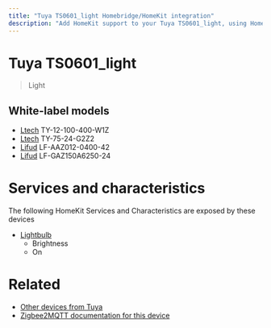 ```yaml
---
title: "Tuya TS0601_light Homebridge/HomeKit integration"
description: "Add HomeKit support to your Tuya TS0601_light, using Homebridge, Zigbee2MQTT and homebridge-z2m."
---
```

<!---
This file has been GENERATED using src/docgen/docgen.ts
DO NOT EDIT THIS FILE MANUALLY!
-->
# Tuya TS0601_light
> Light


## White-label models
* [Ltech](../index.md#ltech) TY-12-100-400-W1Z
* [Ltech](../index.md#ltech) TY-75-24-G2Z2
* [Lifud](../index.md#lifud) LF-AAZ012-0400-42
* [Lifud](../index.md#lifud) LF-GAZ150A6250-24

# Services and characteristics
The following HomeKit Services and Characteristics are exposed by
these devices

* [Lightbulb](../../light.md)
  * Brightness
  * On


# Related
* [Other devices from Tuya](../index.md#tuya)
* [Zigbee2MQTT documentation for this device](https://www.zigbee2mqtt.io/devices/TS0601_light.html)
